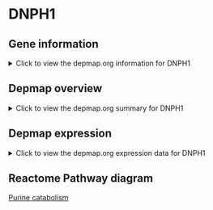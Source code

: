<h1>DNPH1</h1>

<h2>Gene information</h2>
<details>
  <summary>Click to view the depmap.org information for DNPH1</summary>
  <iframe src="https://depmap.org/portal/gene/DNPH1?tab=about" style="border:none;width:100%;height:800px"></iframe>
</details>

<h2>Depmap overview</h2>
<details>
  <summary>Click to view the depmap.org summary for DNPH1</summary>
  <iframe src="https://depmap.org/portal/gene/DNPH1?tab=overview" style="border:none;width:100%;height:800px"></iframe>
</details>

<h2>Depmap expression</h2>
<details>
  <summary>Click to view the depmap.org expression data for DNPH1</summary>
  <iframe src="https://depmap.org/portal/gene/DNPH1?tab=characterization" style="border:none;width:100%;height:800px"></iframe>
</details>



<h2>Reactome Pathway diagram</h2>
<a href="https://reactome.org/PathwayBrowser/#/R-HSA-74259" target="_BLANK">Purine catabolism</a>



